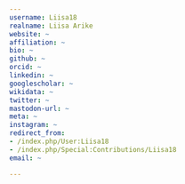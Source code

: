 ```yaml
---
username: Liisa18
realname: Liisa Arike
website: ~
affiliation: ~
bio: ~
github: ~
orcid: ~
linkedin: ~
googlescholar: ~
wikidata: ~
twitter: ~
mastodon-url: ~
meta: ~
instagram: ~
redirect_from:
- /index.php/User:Liisa18
- /index.php/Special:Contributions/Liisa18
email: ~

---
```


